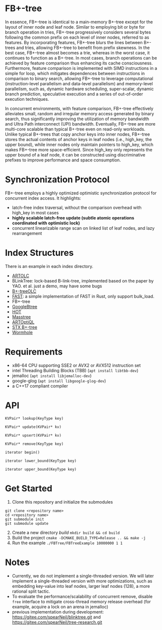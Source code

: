 # FB+-tree
In essence, FB+-tree is identical to a main-memory B+-tree except for the layout of inner node and leaf node.
Similar to employing bit or byte for branch operation in tries, FB+-tree progressively considers several bytes 
following the common prefix on each level of inner nodes, referred to as features. By incorporating features, 
FB+-tree blurs the lines between B+-trees and tries, allowing FB+-tree to benefit from prefix skewness. In the
best case, FB+-tree almost becomes a trie, whereas in the worst case, it continues to function as a B+-tree. 
In most cases, branch operations can be achieved by feature comparison thus enhancing its cache consciousness.
Furthermore, feature comparison is implemented with SIMD instructions in a simple for loop, which mitigates 
dependences between instructions in comparison to binary search, allowing FB+-tree to leverage computational
(instruction-level parallelism and data-level parallelism) and memory-level parallelism, such as, dynamic hardware
scheduling, super-scalar, dynamic branch prediction, speculative execution and a series of out-of-order execution techniques.

In concurrent environments, with feature comparison, FB+-tree effectively alleviates small, random and irregular
memory access generated by binary search, thus significantly improving the utilization of memory bandwidth and 
Ultra Path interconnect (UPI) bandwidth. Eventually, FB+-tree are more multi-core scalable than typical B+-tree even
on read-only workloads. Unlike typical B+-trees that copy anchor keys into inner nodes, FB+-tree stores the actual
contents of anchor keys in leaf nodes (i.e., high_key, the upper bound), while inner nodes only maintain pointers
to high_key, which makes FB+-tree more space-efficient. Since high_key only represents the upper bound of a leaf
node, it can be constructed using discriminative prefixes to improve performance and space consumption.

# Synchronization Protocol
FB+-tree employs a highly optimized optimistic synchronization protocol for concurrent index access.
It highlights:
* latch-free index traversal, without the comparison overhead with high_key in most cases
* **highly scalable latch-free update (subtle atomic operations coordinated with optimistic lock)**
* concurrent linearizable range scan on linked list of leaf nodes, and lazy rearrangement

# Index Structures
There is an example in each index directory. 
* [ARTOLC](https://github.com/wangziqi2016/index-microbench.git)
* BLinkTree: lock-based B-link-tree, implemented based on the paper by YAO. et al. just a demo, may have some bugs
* [B+-treeOLC](https://github.com/wangziqi2016/index-microbench.git)
* [FAST](https://github.com/RyanMarcus/fast64.git): a simple implementation of FAST in Rust, only support bulk_load.
* FB+-tree
* [GoogleBtree](https://code.google.com/archive/p/cpp-btree/)
* [HOT](https://github.com/speedskater/hot.git)
* [Masstree](https://github.com/kohler/masstree-beta.git)
* [ARTOptiQL](https://github.com/sfu-dis/optiql)
* [STX B+-tree](https://github.com/tlx/tlx.git) 
* [Wormhole](https://github.com/wuxb45/wormhole.git)

# Requirements
* x86-64 CPU supporting SSE2 or AVX2 or AVX512 instruction set
* intel Threading Building Blocks (TBB) (`apt install libtbb-dev`)
* jemalloc (`apt install libjemalloc-dev`)
* google-glog (`apt install libgoogle-glog-dev`)
* a C++17 compliant compiler

# API
```
KVPair* lookup(KeyType key)

KVPair* update(KVPair* kv)

KVPair* upsert(KVPair* kv)

KVPair* remove(KeyType key)

iterator begin()

iterator lower_bound(KeyType key)

iterator upper_bound(KeyType key)
```

# Get Started
1. Clone this repository and initialize the submodules
```
git clone <repository name>
cd <repository name>
git submodule init
git submodule update
```
2. Create a new directory *build* `mkdir build && cd build`
3. Build the project `cmake -DCMAKE_BUILD_TYPE=Release .. && make -j`
4. Run the example `./FBTree/FBTreeExample 10000000 1 1`

# Notes
* Currently, we do not implement a single-threaded version. We will later implement a single-threaded version with
  more optimizations, such as embedding key-value into leaf nodes, larger leaf nodes (128), a more rational split tactic.
* To evaluate the performance/scalability of concurrent remove, disable `free` interface to mitigate cross-thread 
  memory release overhead (for example, acquire a lock on an arena in jemalloc)
* previous implementation during development: https://gitee.com/spearNeil/blinktree.git and https://gitee.com/spearNeil/tree-research.git